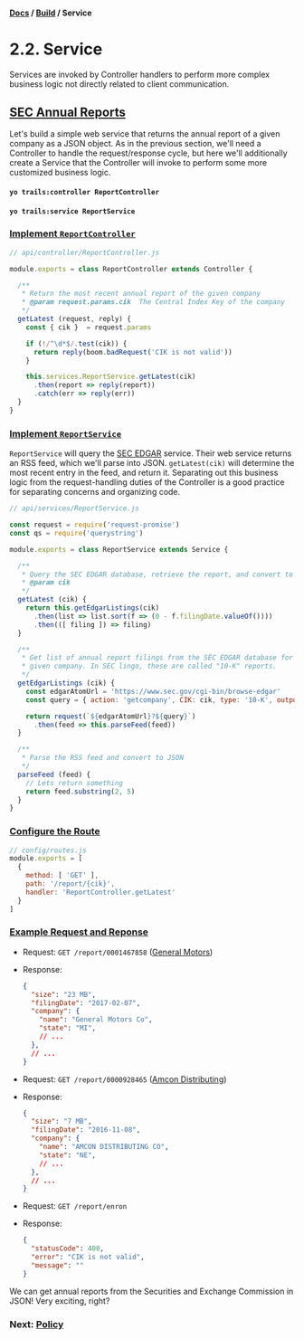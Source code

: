 #### [Docs](../) / [Build](./) / Service

# 2.2. Service

Services are invoked by Controller handlers to perform more complex business logic not directly related to client communication.

## <a href="#sec-annual-reports">SEC Annual Reports</a>

Let's build a simple web service that returns the annual report of a given company as a JSON object. As in the previous section, we'll need a Controller to handle the request/response cycle, but here we'll additionally create a Service that the Controller will invoke to perform some more customized business logic.

#### `yo trails:controller ReportController`
#### `yo trails:service ReportService`

### <a href="#implement-reportcontroller">Implement `ReportController`</a>

```js
// api/controller/ReportController.js

module.exports = class ReportController extends Controller {

  /**
   * Return the most recent annual report of the given company
   * @param request.params.cik  The Central Index Key of the company
   */
  getLatest (request, reply) {
    const { cik }  = request.params

    if (!/^\d*$/.test(cik)) {
      return reply(boom.badRequest('CIK is not valid'))
    }

    this.services.ReportService.getLatest(cik)
      .then(report => reply(report))
      .catch(err => reply(err))
  }
}
```

### <a href="#implement-reportservice">Implement `ReportService`</a>

`ReportService` will query the [SEC EDGAR](https://www.sec.gov/edgar/searchedgar/cik.htm) service. Their web service returns an RSS feed, which we'll parse into JSON. `getLatest(cik)` will determine the most recent entry in the feed, and return it. Separating out this business logic from the request-handling duties of the Controller is a good practice for separating concerns and organizing code.

```js
// api/services/ReportService.js

const request = require('request-promise')
const qs = require('querystring')

module.exports = class ReportService extends Service {

  /**
   * Query the SEC EDGAR database, retrieve the report, and convert to JSON.
   * @param cik
   */
  getLatest (cik) {
    return this.getEdgarListings(cik)
      .then(list => list.sort(f => (0 - f.filingDate.valueOf())))
      .then(([ filing ]) => filing)
  }

  /**
   * Get list of annual report filings from the SEC EDGAR database for the
   * given company. In SEC lingo, these are called "10-K" reports.
   */
  getEdgarListings (cik) {
    const edgarAtomUrl = 'https://www.sec.gov/cgi-bin/browse-edgar'
    const query = { action: 'getcompany', CIK: cik, type: '10-K', output: 'atom' }

    return request(`${edgarAtomUrl}?${query}`)
      .then(feed => this.parseFeed(feed))
  }

  /**
   * Parse the RSS feed and convert to JSON
   */
  parseFeed (feed) {
    // Lets return something
    return feed.substring(2, 5)
  }
}
```

### <a href="#configure-the-route">Configure the Route</a>

```js
// config/routes.js
module.exports = [
  {
    method: [ 'GET' ],
    path: '/report/{cik}',
    handler: 'ReportController.getLatest'
  }
]
```

### <a href="#example-request-and-response">Example Request and Reponse</a>

- Request: `GET /report/0001467858` ([General Motors](https://www.sec.gov/cgi-bin/browse-edgar?action=getcompany&CIK=0001467858&owner=exclude&count=40))
- Response:
  ```json
  {
    "size": "23 MB",
    "filingDate": "2017-02-07",
    "company": {
      "name": "General Motors Co",
      "state": "MI",
      // ...
    },
    // ...
  }
  ```

- Request: `GET /report/0000928465` ([Amcon Distributing](https://www.sec.gov/cgi-bin/viewer?action=view&cik=928465&accession_number=0001558370-16-009684&xbrl_type=v))
- Response: 
  ```json
  {
    "size": "7 MB",
    "filingDate": "2016-11-08",
    "company": {
      "name": "AMCON DISTRIBUTING CO",
      "state": "NE",
      // ...
    },
    // ...
  }
  ```

- Request: `GET /report/enron`
- Response: 
  ```json
  {
    "statusCode": 400,
    "error": "CIK is not valid",
    "message": ""
  }
  ```

We can get annual reports from the Securities and Exchange Commission in JSON! Very exciting, right? 

### Next: [Policy](policy.md)
